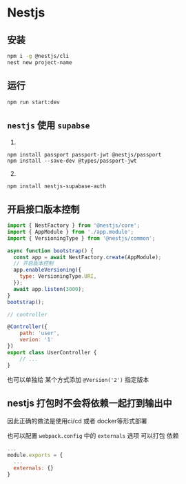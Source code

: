 # Nestjs

## 安装

```bash
npm i -g @nestjs/cli
nest new project-name
```

## 运行

```bash
npm run start:dev
```

## `nestjs` 使用 `supabse`

1.
```shell
npm install passport passport-jwt @nestjs/passport
npm install --save-dev @types/passport-jwt
```
2.
```shell
npm install nestjs-supabase-auth
```

## 开启接口版本控制

```js
import { NestFactory } from '@nestjs/core';
import { AppModule } from './app.module';
import { VersioningType } from '@nestjs/common';

async function bootstrap() {
  const app = await NestFactory.create(AppModule);
  // 开启版本控制
  app.enableVersioning({
    type: VersioningType.URI,
  });
  await app.listen(3000);
}
bootstrap();
```

```js
// controller

@Controller({
    path: 'user',
    verion: '1'
})
export class UserController {
    // ...
}
```

也可以单独给 某个方式添加 `@Version('2')` 指定版本

## nestjs 打包时不会将依赖一起打到输出中

因此正确的做法是使用ci/cd 或者 docker等形式部署

也可以配置 `webpack.config` 中的 `externals` 选项 可以打包 依赖

```js
...
module.exports = {
  ...
  externals: {}
}
```